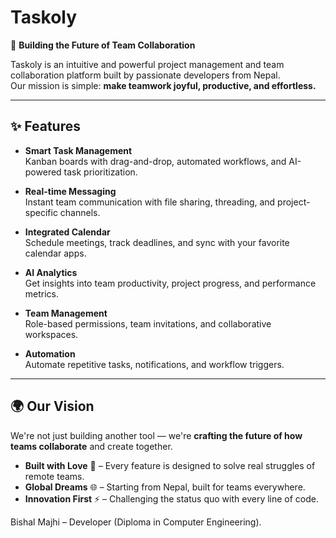 # Taskoly

🚀 **Building the Future of Team Collaboration**

Taskoly is an intuitive and powerful project management and team collaboration platform built by passionate developers from Nepal.  
Our mission is simple: **make teamwork joyful, productive, and effortless.**

---

## ✨ Features

- **Smart Task Management**  
  Kanban boards with drag-and-drop, automated workflows, and AI-powered task prioritization.

- **Real-time Messaging**  
  Instant team communication with file sharing, threading, and project-specific channels.

- **Integrated Calendar**  
  Schedule meetings, track deadlines, and sync with your favorite calendar apps.

- **AI Analytics**  
  Get insights into team productivity, project progress, and performance metrics.

- **Team Management**  
  Role-based permissions, team invitations, and collaborative workspaces.

- **Automation**  
  Automate repetitive tasks, notifications, and workflow triggers.

---

## 🌍 Our Vision

We're not just building another tool — we're **crafting the future of how teams collaborate** and create together.

- **Built with Love** 💙 – Every feature is designed to solve real struggles of remote teams.  
- **Global Dreams** 🌐 – Starting from Nepal, built for teams everywhere.  
- **Innovation First** ⚡ – Challenging the status quo with every line of code.


Bishal Majhi – Developer (Diploma in Computer Engineering).